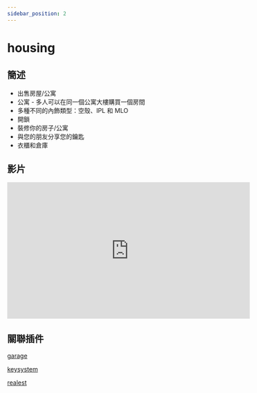 ```yaml
---
sidebar_position: 2
---
```


# housing

## 簡述

- 出售房屋/公寓
- 公寓 - 多人可以在同一個公寓大樓購買一個房間
- 多種不同的內飾類型：空殼、IPL 和 MLO
- 開鎖
- 裝修你的房子/公寓
- 與您的朋友分享您的鑰匙
- 衣櫃和倉庫

## 影片

<iframe width="560" height="315" src="https://www.youtube.com/embed/NqlrQ8oWMkk" title="YouTube video player" frameborder="0" allow="accelerometer; autoplay; clipboard-write; encrypted-media; gyroscope; picture-in-picture" allowfullscreen></iframe>

## 關聯插件

[garage](./garage)

[keysystem](./keysystem)

[realest](./realest)
